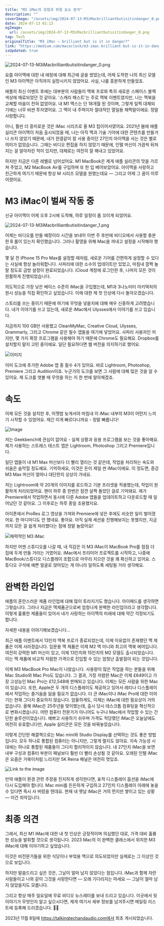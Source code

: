 ```yaml
---
title: "M3 iMac의 강점과 위험 요소 분석"
description: ""
coverImage: "/assets/img/2024-07-13-M3iMacbrilliantbutisitindanger_0.png"
date: 2024-07-13 01:13
ogImage:
  url: /assets/img/2024-07-13-M3iMacbrilliantbutisitindanger_0.png
tag: Tech
originalTitle: "M3 iMac — brilliant but is it in danger?"
link: "https://medium.com/macoclock/m3-imac-brilliant-but-is-it-in-danger-fa9d50df8498"
isUpdated: true
---
```


![2024-07-13-M3iMacbrilliantbutisitindanger_0.png](/assets/img/2024-07-13-M3iMacbrilliantbutisitindanger_0.png)

요즘 아이맥에 대한 내 애정에 대해 최근에 글을 썼었는데, 어제 도착한 나의 최신 모델인 M3 아이맥은 아직까지 실망시키지 않았어요. 사실, 나를 흥분하게 만들었죠.

애플의 최신 이벤트 후에는 대부분의 사람들이 맥북 프로와 특히 새로운 스페이스 블랙 색상에 매료되었던 것 같아요. '스캐리 패스트'는 주로 맥북 이벤트였지만, 나는 맥북을 교체할 마음이 전혀 없었어요. 내 M1 맥스는 단 18개월 된 것이며, 그렇게 일찍 대체되기에는 너무 비싼 투자였어요. 그 맥이 내 주력이자 절대적인 열일용 채찍말이에요. 정말 사랑합니다.

아니, 훨씬 더 흥미로운 것은 iMac 시리즈로 올 M3 칩이어서였어요. 2021년 봄에 애플 실리콘 아이맥이 처음 출시되었을 때, 나는 아직 맥과 기술 기어에 대한 콘텐츠를 만들거나 쓰지 않았기 때문에, 내가 한결같이 잘 사용 중이던 27인치 아이맥을 사는 것은 별로 의미가 없었습니다. 그때는 비디오 편집을 하지 않았기 때문에, 인텔 머신이 가끔씩 뒤처지는 걸 알아차린 적이 있지만, 대체로는 여전히 잘 해내고 있었어요.

<div class="content-ad"></div>

하지만 지금은 다른 레벨로 넘어섰어요. M1 MacBook은 제게 애플 실리콘의 맛을 가르쳐 주었고, M2 MacBook Air를 구입하며 또 한 입 베어보았어요. 아이맥을 사랑하고 친근하게 여기기 때문에 항상 M 시리즈 모델을 원했는데요 — 그리고 어제 그 꿈이 이루어졌어요.

# M3 iMac이 벌써 작동 중

신규 아이맥이 어제 오후 2시에 도착해, 하루 일정이 좀 꼬이게 되었어요.

![2024-07-13-M3iMacbrilliantbutisitindanger_1.png](/assets/img/2024-07-13-M3iMacbrilliantbutisitindanger_1.png)

<div class="content-ad"></div>

어제는 비디오를 만들 예정이라 시간을 보내어 이번 주 후반에 비디오에서 사용할 충분한 B 롤이 있는지 확인했습니다. 그러나 촬영을 위해 Mac을 꺼내고 설정을 시작해야 했습니다.

몇 달 전 iPhone 15 Pro Max를 설정할 때처럼, 새로운 기어를 간편하게 설정할 수 있다는 사실에 항상 놀라워합니다. 사파리에 대한 소수의 업데이트만 있었고, 마침내 깜짝 놀랄 정도로 금방 설정이 완료되었습니다. iCloud 계정에 로그인한 후, 나머지 모든 것이 원활하게 진행되었습니다.

의도적으로 가장 낮은 베이스 수준의 iMac을 구입했는데, M1과 3나노미터 아키텍처의 원시 성능을 직접 확인하고 싶었습니다. 이에 대한 제 첫 인상에 다시 돌아오겠습니다.

스토리를 쓰는 중이기 때문에 여기에 무엇을 넣을지에 대해 매우 신중하게 고려했습니다. 내가 이야기를 쓰고 있는데, 새로운 iMac에서 Ulysses에서 이야기를 쓰고 있습니다.

<div class="content-ad"></div>

지금까지 100 GB만 사용했고 CleanMyMac, Creative Cloud, Ulysses, Grammarly, 그리고 Chrome 같은 필수 앱들을 여기에 넣었어요. 사파리 사용자인 저지만, 몇 가지 확장 프로그램을 사용해야 하기 때문에 Chrome도 필요해요. Dropbox를 설치할지 말지 고민 중이에요. 일단 필요하다면 웹 버전을 의지하기로 했어요.

![이미지](/assets/img/2024-07-13-M3iMacbrilliantbutisitindanger_2.png)

이미 도크에 추가한 Adobe 앱 중 필수 4가 있어요. 바로 Lightroom, Photoshop, Premiere 그리고 Audition이죠. 누군가의 도크를 보면 그 사람에 대해 많은 것을 알 수 있어요. 제 도크를 엿볼 때 무엇을 하는 지 한 번에 알아채겠죠.

# 속도

<div class="content-ad"></div>

어제 모든 것을 설치한 후, 어젯밤 늦게서야 마침내 이 iMac 내부의 M3이 어떤지 느끼기 시작할 수 있었어요. 제긴 이게 빠르다니까요 - 정말 빠릅니다!

![Image](/assets/img/2024-07-13-M3iMacbrilliantbutisitindanger_3.png)

저는 Geekbench에 관심이 없어요 - 실제 상황과 응용 프로그램을 보는 것을 좋아해요. 제가 사용하는 스트레스 테스트 앱은 Lightroom, Photoshop 그리고 Premiere입니다.

일단 앱들이 내 M1 Max 머신보다 더 빨리 열리는 것 같은데, 작업을 처리하는 속도와 쉬움은 숨막힐 정도예요. 기억하세요, 이것은 돈이 제일 싼 iMac이에요. 이 정도면, 증강 M3 Max 머신이 얼마나 대단한지 상상이 가네요.

<div class="content-ad"></div>

저는 Lightroom에 약 20개의 이미지를 로드하고 기본 프리셋을 적용했는데, 작업이 원활하게 처리되었어요. 팬이 하루 중 한번은 잠깐 살짝 돌았던 걸로 기억돼요. 제가 Premiere에서 작업하면서 동시에 다른 Adobe 앱들을 업데이트하고 다운로드할 때 일어났던 것 같아요. 그 이후로는 하루 종일 조용했지요.

아이폰에서 ProRes 로그 영상을 가져와 Premiere에 넣은 후에도 비슷한 일이 벌어졌어요. 한 마디마디도 안 했네요. 좋아요. 아직 실제 세션을 진행해보지는 못했지만, 지금까지 모든 걸 쉽게 처리했다는 점에 정말 놀랐어요!

![매력적인 M3 iMac](/assets/img/2024-07-13-M3iMacbrilliantbutisitindanger_4.png)

하지만 어젠 스튜디오를 나갈 때, 내 직감은 이 M3 iMac이 MacBook Pro를 점점 더 집에 두게 만들 거라는 거였어요. iMac에서 프리미어 프로젝트를 시작하고, 나중에 MacBook/스튜디오 디스플레이 조합으로 마무리 지으란 것을 꽤 확신하고 있어요. 스튜디오 구석에 예쁜 얼굴로 앉아있는 게 아니라 일하도록 세팅될 거라 생각해요.

<div class="content-ad"></div>

# 완벽한 라인업

애플의 혼란스러운 제품 라인업에 대해 많이 토라지기도 했습니다. 아이패드를 생각하면 그렇습니다. 그러나 지금은 맥제품군으로써 엄청나게 완벽한 라인업이라고 생각합니다. 이렇게 훌륭한 제품들이 있어서 내가 사랑하는 아이맥의 미래에 대해 약간 걱정되기도 합니다.

자세한 내용을 이야기해보겠습니다...

최근 애플 이벤트에서 13인치 맥북 프로가 종료되었는데, 이제 이유없이 존재했던 맥 제품은 이제 사라졌습니다. 입문용 맥 제품은 이제 M2 맥 미니와 최고의 맥북 에어입니다. 여전히 강력한 M1 머신이 있고, 이제 13인치와 15인치의 M2 모델도 출시되었습니다. 이는 맥 제품에 비교적 저렴한 가격으로 진입할 수 있는 엄청난 출발점이 되는 것입니다.

<div class="content-ad"></div>

이제 M3 MacBook Pro Mac이 나왔습니다. 사용량이 많은 작업을 하는 분들을 위해 Mac Studio와 Mac Pro도 있습니다. 그 결과, 가장 저렴한 Mac은 이제 £649이고 가장 고성능인 Mac Pro는 £12,548에 판매되고 있습니다. 이제는 모든 사람을 위한 Mac이 있습니다. 또한, Apple은 두 개의 디스플레이도 제공하고 있어서 레티나 디스플레이에서 작업하는 즐거움을 잃을 필요가 없습니다.
더 큰 iMac이나 iMac Pro에 대한 이야기는 현재 그다지 중요하지 않습니다. 암울하게도, 이제는 iMac에 대한 필요성이 거의 없습니다. 올해 iMac은 25주년을 맞이했는데, 출시 당시 데스크톱 컴퓨팅을 혁신적으로 변화시켰습니다. 어떤 컴퓨터 전문가가 아니어도 누구나 Mac에서 작업할 수 있는 간단한 솔루션이었습니다. 예쁘고 사용하기 쉬우며 가격도 적당했던 iMac은 오늘날에도 여전히 유효합니다만, Apple 실리콘은 모든 것을 바꿔놓았습니다.

<div class="content-ad"></div>

이렇게 간단한 해결책으로는 Mac mini와 Studio Display를 선택하는 것도 좋은 방법입니다. 모두 하나로 통합된 컴퓨터는 아니지만, 그렇게 멀지도 않아요. 지속 가능성 시대에는 하나로 통합된 제품들이 그다지 합리적이지 않습니다. 내 27인치 iMac을 보면 내부 구성과 컴퓨터 부분이 패널보다 훨씬 더 빨리 손상될 것 같아요. 오래된 인텔 iMac은 요즘은 거북이처럼 느리지만 5K Reina 패널은 여전히 멋있죠.

![Link to the image](/assets/img/2024-07-13-M3iMacbrilliantbutisitindanger_7.png)

만약 애플이 환경 관련 주장을 진지하게 생각한다면, 표적 디스플레이 옵션을 iMac에 다시 도입해야 합니다. Mac mini를 든든하게 구입하고 27인치 디스플레이 아래에 놓을 수 있다면 즉시 사 버렸을 텐데요. 현재 내 옛날 iMac은 거의 먼지만 쌓이고 있는 상황 — 이건 죄악입니다.

# 최종 의견

<div class="content-ad"></div>

그래서, 최신 M1 iMac에 대한 내 첫 인상은 긍정적이며 의심했던 대로, 가격 대비 훌륭한 성능을 발휘할 것으로 생각됩니다. 2023 Mac의 이 완벽한 클래스에서 위치한 M3 iMac에 대해 이야기하고 싶었습니다.

이것은 비전문가들을 위한 식당이나 부엌용 맥으로 의도되었지만 실제로는 그 이상인 것으로 보입니다.

하지만 말씀드리고 싶은 것은, 그날이 얼마 남지 않았다는 점입니다. iMac과 함께 자란 사람들이고 나와 같이 그것을 사랑한다면 — 오래 기다리지는 마세요 — 그날이 얼마 남지 않았을지도 모릅니다.

그리고 항상 매주 일요일에 무료 비디오 뉴스레터를 보내 드리고 있습니다. 이곳에서 뒷 이야기가 무엇인지 알고 싶으시다면, 제게 여기서 세부 정보를 남겨주시면 메일링 리스트에 등록해 드리겠습니다. 👊🏻

<div class="content-ad"></div>

2023년 11월 8일에 https://talkingtechandaudio.com에서 최초 게시되었습니다.
